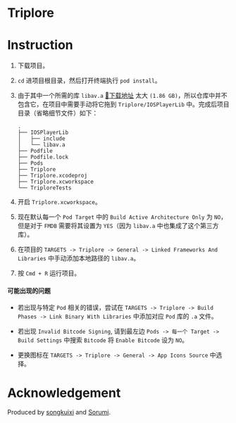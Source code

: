 # Triplore

# Instruction
1. 下载项目。

2. `cd` 进项目根目录，然后打开终端执行 `pod install`。  

3. 由于其中一个所需的库 `libav.a` [🔗下载地址](http://pan.baidu.com/s/1gfxfyc7)  太大 `(1.86 GB)`，所以仓库中并不包含它，在项目中需要手动将它拖到 `Triplore/IOSPlayerLib` 中。完成后项目目录（省略细节文件）如下：
    
    ```
    .
    ├── IOSPlayerLib
    │   ├── include
    │   └── libav.a
    ├── Podfile
    ├── Podfile.lock
    ├── Pods
    ├── Triplore
    ├── Triplore.xcodeproj
    ├── Triplore.xcworkspace
    └── TriploreTests
    ```  

4. 开启 `Triplore.xcworkspace`。

5. 现在默认每一个 `Pod Target` 中的 `Build Active Architecture Only` 为 `NO`，但是对于 `FMDB` 需要将其设置为 `YES`（因为 `libav.a` 中也集成了这个第三方库）。

6. 在项目的 `TARGETS -> Triplore -> General -> Linked Frameworks And Libraries` 中手动添加本地路径的 `libav.a`。

7. 按 `Cmd + R` 运行项目。

#### 可能出现的问题

* 若出现与特定 `Pod` 相关的错误，尝试在 `TARGETS -> Triplore -> Build Phases -> Link Binary With Libraries` 中添加对应 `Pod` 库的 `.a` 文件。

* 若出现 `Invalid Bitcode Signing`, 请到最左边 `Pods -> 每一个 Target -> Build Settings` 中搜索 `Bitcode` 将 `Enable Bitcode` 设为 `NO`。

* 更换图标在 `TARGETS -> Triplore -> General -> App Icons Source` 中选择。

# Acknowledgement

Produced by [songkuixi](https://github.com/songkuixi) and [Sorumi](https://github.com/Sorumi).



